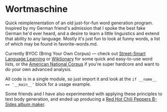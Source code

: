 Wortmaschine
============

Quick reimplementation of an old just-for-fun word generation program. Inspired
by my German friend's admission that I spoke the best fake German he'd ever
heard, and a desire to learn a little linguistics and extend that ability to any
language. Mostly it's just fun to look at funny words, a list of which may be
found in favorite-words.md.

Currently BYOC (Bring Your Own Corpus) — check out [Street-Smart Language
Learning][] or [Wiktionary][] for some quick and easy-to-use word lists, or the
[American National Corpus][] if you're super hardcore and want to do your own
advanced analysis.

All code is in a single module, so just import it and look at the `if __name__
== '__main__'` block for a usage example.

Some friends and I have also experimented with applying these principles to text
body generation, and ended up producing a [Red Hot Chili Peppers B-Sides album
maker][RHCP].

[Street-Smart Language Learning]: http://www.streetsmartlanguagelearning.com/2008/12/top-10000-words-in-dutch-english-french.html
[Wiktionary]: http://en.wiktionary.org/wiki/Wiktionary:Frequency_lists
[American National Corpus]: http://www.americannationalcorpus.org/
[RHCP]: https://bitbucket.org/morganrobertson/textfun
